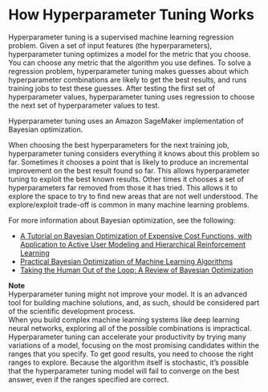 # How Hyperparameter Tuning Works<a name="automatic-model-tuning-how-it-works"></a>

Hyperparameter tuning is a supervised machine learning regression problem\. Given a set of input features \(the hyperparameters\), hyperparameter tuning optimizes a model for the metric that you choose\. You can choose any metric that the algorithm you use defines\. To solve a regression problem, hyperparameter tuning makes guesses about which hyperparameter combinations are likely to get the best results, and runs training jobs to test these guesses\. After testing the first set of hyperparameter values, hyperparameter tuning uses regression to choose the next set of hyperparameter values to test\.

Hyperparameter tuning uses an Amazon SageMaker implementation of Bayesian optimization\.

When choosing the best hyperparameters for the next training job, hyperparameter tuning considers everything it knows about this problem so far\. Sometimes it chooses a point that is likely to produce an incremental improvement on the best result found so far\. This allows hyperparameter tuning to exploit the best known results\. Other times it chooses a set of hyperparameters far removed from those it has tried\. This allows it to explore the space to try to find new areas that are not well understood\. The explore/exploit trade\-off is common in many machine learning problems\.

For more information about Bayesian optimization, see the following:
+ [A Tutorial on Bayesian Optimization of Expensive Cost Functions, with Application to Active User Modeling and Hierarchical Reinforcement Learning](https://arxiv.org/abs/1012.2599)
+ [Practical Bayesian Optimization of Machine Learning Algorithms](https://arxiv.org/abs/1206.2944)
+ [Taking the Human Out of the Loop: A Review of Bayesian Optimization](http://ieeexplore.ieee.org/document/7352306/?reload=true)

**Note**  
Hyperparameter tuning might not improve your model\. It is an advanced tool for building machine solutions, and, as such, should be considered part of the scientific development process\.   
When you build complex machine learning systems like deep learning neural networks, exploring all of the possible combinations is impractical\. Hyperparameter tuning can accelerate your productivity by trying many variations of a model, focusing on the most promising candidates within the ranges that you specify\. To get good results, you need to choose the right ranges to explore\. Because the algorithm itself is stochastic, it’s possible that the hyperparameter tuning model will fail to converge on the best answer, even if the ranges specified are correct\. 